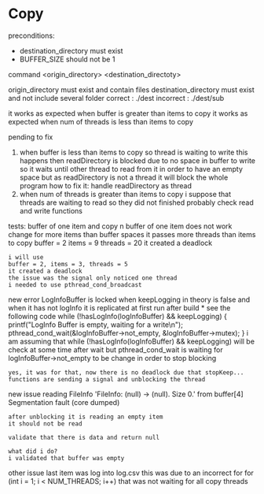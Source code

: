 # Copy

preconditions:
* destination_directory must exist
* BUFFER_SIZE should not be 1

command <origin_directory> <destination_directoty>

origin_directory must exist and contain files
destination_directory must exist and not include several folder
    correct : ./dest
    incorrect : ./dest/sub



it works as expected when buffer is greater than items to copy
it works as expected when num of threads is less than items to copy


pending to fix
1. when buffer is less than items to copy
        so thread is waiting to write
        this happens then readDirectory is blocked due to no space in buffer to write
        so it waits until other thread to read from it in order to have an empty space
        but as readDirectory is not a thread it will block the whole program
    how to fix it:
    handle readDirectory as thread
2. when num of threads is greater than items to copy
    i suppose that threads are waiting to read so they did not finished
    probably check read and write functions

tests:
    buffer of one item and copy n
        buffer of one item does not work
        change for more items than buffer spaces
        it passes
    more threads than items to copy
    buffer = 2
    items = 9
    threads = 20
    it created a deadlock

    i will use
    buffer = 2, items = 3, threads = 5
    it created a deadlock
    the issue was the signal only noticed one thread
    i needed to use pthread_cond_broadcast


new error 
    LogInfoBuffer is locked when keepLogging in theory is false and when it has not logInfo
    it is replicated at first run after build
    * see the following code
     while (!hasLogInfo(logInfoBuffer) && keepLogging)
    {
        printf("LogInfo Buffer is empty, waiting for a write\n");
        pthread_cond_wait(&logInfoBuffer->not_empty, &logInfoBuffer->mutex);
    }
    i am assuming that while (!hasLogInfo(logInfoBuffer) && keepLogging) will be check at some time after wait
    but pthread_cond_wait is waiting for logInfoBuffer->not_empty to be change in order to stop blocking

    yes, it was for that, now there is no deadlock due that stopKeep... functions are sending a signal and unblocking the thread

new issue
    reading FileInfo 'FileInfo: (null) -> (null). Size 0.' from buffer[4]
    Segmentation fault (core dumped)

    after unblocking it is reading an empty item
    it should not be read

    validate that there is data and return null

    what did i do?
    i validated that buffer was empty

other issue
    last item was log into log.csv
    this was due to an incorrect for
    for (int i = 1; i < NUM_THREADS; i++)
    that was not waiting for all copy threads